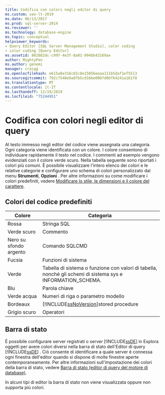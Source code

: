 ```yaml
---
title: Codifica con colori negli editor di query
ms.custom: seo-lt-2019
ms.date: 06/13/2017
ms.prod: sql-server-2014
ms.reviewer: ''
ms.technology: database-engine
ms.topic: conceptual
helpviewer_keywords:
- Query Editor [SQL Server Management Studio], color coding
- color coding [Query Editor]
ms.assetid: 802882dc-c997-4e3f-8a01-994bb43169ae
author: MightyPen
ms.author: genemi
manager: craigg
ms.openlocfilehash: e615a8e316cb5c8e15056eeaa111b5daf1ef5513
ms.sourcegitcommit: 792c7548e9a07b5cd166e0007d06f64241a161f8
ms.translationtype: MT
ms.contentlocale: it-IT
ms.lasthandoff: 12/19/2019
ms.locfileid: "75244951"
---
```

# <a name="color-coding-in-query-editors"></a>Codifica con colori negli editor di query
  Al testo immesso negli editor del codice viene assegnata una categoria. Ogni categoria viene identificata con un colore. I colore consentono di individuare rapidamente il testo nel codice. I commenti ad esempio vengono evidenziati con il colore verde scuro. Nella tabella seguente sono riportati i colori più comuni. È possibile visualizzare l'intero elenco dei colori e le relative categorie e configurare uno schema di colori personalizzato dal menu **Strumenti**, **Opzioni** . Per altre informazioni su come modificare i colori predefiniti, vedere [Modificare lo stile, le dimensioni e il colore del carattere](change-font-color-size-and-style.md).  
  
## <a name="default-code-colors"></a>Colori del codice predefiniti  
  
|Colore|Categoria|  
|-----------|--------------|  
|Rossa|Stringa SQL|  
|Verde scuro|Commento|  
|Nero su sfondo argento|Comando SQLCMD|  
|Fucsia|Funzioni di sistema|  
|Verde|Tabella di sistema o funzione con valori di tabella, nonché gli schemi di sistema sys e INFORMATION_SCHEMA.|  
|Blu|Parola chiave|  
|Verde acqua|Numeri di riga o parametro modello|  
|Bordeaux|[!INCLUDE[ssNoVersion](../../includes/ssnoversion-md.md)]stored procedure|  
|Grigio scuro|Operatori|  
  
## <a name="status-bar"></a>Barra di stato  
 È possibile configurare server registrati o server [!INCLUDE[ssDE](../../includes/ssde-md.md)] in Esplora oggetti per avere colori diversi nella barra di stato dell'Editor di query [!INCLUDE[ssDE](../../includes/ssde-md.md)] . Ciò consente di identificare a quale server è connessa ogni finestra dell'editor quando si dispone di molte finestre aperte contemporaneamente. Per altre informazioni sull'impostazione dei colori della barra di stato, vedere [Barra di stato &#40;editor di query del motore di database&#41;](status-bar-database-engine-query-editor.md).  
  
 In alcuni tipi di editor la barra di stato non viene visualizzata oppure non supporta più colori.  
  
  

